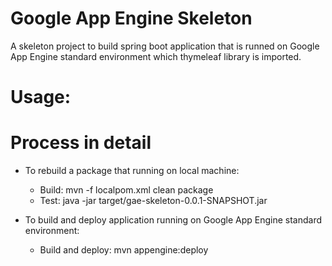 # Google App Engine Skeleton
A skeleton project to build spring boot application that is runned on Google App Engine standard environment which thymeleaf library is imported.


# Usage:
# Process in detail
* To rebuild a package that running on local machine:
    * Build: mvn -f localpom.xml clean package
    * Test: java -jar target/gae-skeleton-0.0.1-SNAPSHOT.jar

* To build and deploy application running on Google App Engine standard environment:
    * Build and deploy: mvn appengine:deploy


